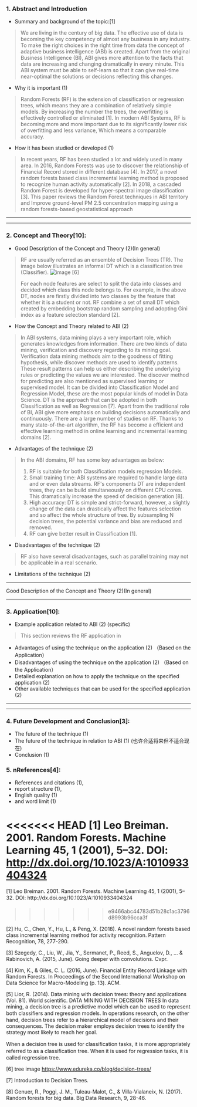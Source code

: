 

### 1. Abstract and Introduction
+ Summary and background of the topic:[1]
> We are living in the century of big data. The effective use of data is becoming the key competency of almost any business in any industry. To make the right choices in the right time from data the concept of adaptive business intelligence (ABI) is created.  Apart from the original Business Intelligence (BI), ABI gives more attention to the facts that data are increasing and changing dramatically in every minute. This ABI system must be able to self-learn so that it can give real-time near-optimal the solutions or decisions reflecting this changes.

+ Why it is important (1)
> Random Forests (RF) is the extension of classification or regression trees, which means they are a combination of relatively simple models. By increasing the number the trees, the overfitting is effectively controlled or eliminated [1]. In modern ABI Systems, RF is becoming more and more important due to its significantly lower risk of overfitting and less variance, Which means a comparable accuracy.

+ How it has been studied or developed (1)
> In recent years, RF has been studied a lot and widely used in many area. In 2016, Random Forests was use to discover the relationship of Financial Record stored in different database [4]. In 2017, a novel random forests based class incremental learning method is proposed to recognize human activity automatically [2]. In 2018, a cascaded Random Forest is developed for hyper-spectral image classification [3]. This paper reviews the Random Forest techniques in ABI territory and Improve ground-level PM 2.5 concentration mapping using a random forests-based geostatistical approach



---

----------------------------------------------------------------------------------------
### 2. Concept and Theory[10]:
+ Good Description of the Concept and Theory (2)(In general)
> RF are usually referred as an ensemble of Decision Trees (TR). The image below illustrates an informal DT which is a classification tree (Classifier).
![image](https://cdn.edureka.co/blog/wp-content/uploads/2015/01/tree1.png)
> [6]
>
> For each node features are select to split the data into classes and decided which class this node belongs to. For example, in the above DT, nodes are firstly divided into two classes by the feature that whether it is a student or not. RF combine a set of small DT which created by embedding bootstrap random sampling and adopting Gini index as a feature selection standard [2].

+ How the Concept and Theory related to ABI (2)
> In ABI systems, data mining plays a very important role, which generates knowledges from information. There are two kinds of data mining, verification and discovery regarding to its mining goal. Verification data mining methods aim to the goodness of fitting hypothesis, while discover methods are used to identify patterns. These result patterns can help us either describing the underlying rules or predicting the values we are interested. The discover method for predicting are also mentioned as supervised learning or supervised model. It can be divided into Classification Model and Regression Model, these are the most popular kinds of model in Data Science. DT is the approach that can be adopted in both Classification as well as Regression [7].
> Apart from the traditional role of BI, ABI give more emphasis on building decisions automatically and continuously. There are a large number of studies on RF. Thanks to many state-of-the-art algorithm, the RF has become a efficient and effective learning method in online learning and incremental learning domains [2].


+ Advantages of the technique (2)
> In the ABI domains, RF has some key advantages as below:
> 1. RF is suitable for both Classification models regression Models.
> 1. Small training time: ABI systems are required to handle large data and or even data streams. RF's components DT are independent trees, they can be build simultaneously on different CPU cores. This dramatically increase the speed of decision generation [8].
> 2. High accuracy: DT is simple and strict-forward, however, a slightly change of the data can drastically affect the features selection and so affect the whole structure of tree. By subsampling N decision trees, the potential variance and bias are reduced and removed.
> 3. RF can give better result in Classification [1].

+ Disadvantages of the technique (2)
> RF also have several disadvantages, such as parallel training may not be applicable in a real scenario.
>


+ Limitations of the technique (2)
--------------------------------------------------------------------------------------
Good Description of the Concept and Theory (2)(In general)



--------------------------------------------------------------------------------------
### 3. Application[10]:
+ Example application related to ABI (2)  (specific)
> This section reviews the RF application in

+ Advantages of using the technique on the application (2)  （Based on the Application）
+ Disadvantages of using the technique on the application (2) （Based on the Application）
+ Detailed explanation on how to apply the technique on the specified application (2)
+ Other available techniques that can be used for the specified application (2)
--------------------------------------------------------------------------------------
--------------------------------------------------------------------------------------
### 4. Future Development and Conclusion[3]:
+ The future of the technique (1)
+ The future of the technique in relation to ABI (1) (也许合适将来但不适合现在)
+ Conclusion (1)

### 5. nReferences[4]:
+ References and citations (1),
+ report structure (1),
+ English quality (1)
+ and word limit (1)



<<<<<<< HEAD
[1] Leo Breiman. 2001. Random Forests. Machine Learning 45, 1 (2001), 5–32. DOI: http://dx.doi.org/10.1023/A:1010933404324
=======
[1] Leo Breiman. 2001. Random Forests. Machine Learning 45, 1 (2001), 5–32. DOI: http://dx.doi.org/10.1023/A:1010933404324
>>>>>>> e9466abc44783d51b28c1ac3796d8993b96cca3f

[2] Hu, C., Chen, Y., Hu, L., & Peng, X. (2018). A novel random forests based class incremental learning method for activity recognition. Pattern Recognition, 78, 277-290.

[3] Szegedy, C., Liu, W., Jia, Y., Sermanet, P., Reed, S., Anguelov, D., ... & Rabinovich, A. (2015, June). Going deeper with convolutions. Cvpr.

[4] Kim, K., & Giles, C. L. (2016, June). Financial Entity Record Linkage with Random Forests. In Proceedings of the Second International Workshop on Data Science for Macro-Modeling (p. 13). ACM.

[5] Lior, R. (2014). Data mining with decision trees: theory and applications (Vol. 81). World scientific.
DATA MINING WITH DECISION TREES
In data mining, a decision tree is a predictive model which can be used to represent both classiﬁers and regression models. In operations research, on the other hand, decision trees refer to a hierarchical model of decisions and their consequences. The decision maker employs decision trees to identify the strategy most likely to reach her goal.

When a decision tree is used for classiﬁcation tasks, it is more appropriately referred to as a classiﬁcation tree. When it is used for regression tasks, it is called regression tree.


[6] tree image https://www.edureka.co/blog/decision-trees/


[7] Introduction to Decision Trees.

[8] Genuer, R., Poggi, J. M., Tuleau-Malot, C., & Villa-Vialaneix, N. (2017). Random forests for big data. Big Data Research, 9, 28-46.
